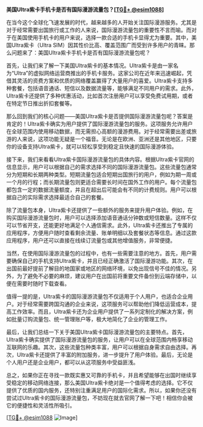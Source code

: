 **美国Ultra紫卡手机卡是否有国际漫游流量包？[[TG💪+ @esim1088](https://t.me/s/esim1088)]**

在当今这个全球化飞速发展的时代，越来越多的人开始关注国际漫游服务。尤其是对于经常需要出国旅行或工作的人来说，国际漫游流量包的重要性不言而喻。而对于在美国使用手机卡的用户来说，选择一款合适的手机卡显得尤为重要。其中，美国Ultra紫卡（Ultra SIM）因其性价比高、覆盖范围广而受到许多用户的青睐。那么问题来了：美国Ultra紫卡手机卡是否有国际漫游流量包呢？

首先，让我们来了解一下美国Ultra紫卡的基本情况。Ultra紫卡是由一家名为“Ultra”的虚拟网络运营商推出的手机卡服务。这家公司在近年来迅速崛起，凭借其灵活的资费方案和优质的网络覆盖赢得了大量用户的喜爱。Ultra紫卡支持多种套餐，包括语音通话、短信以及数据流量等，能够满足不同用户的需求。此外，Ultra紫卡还提供了多种优惠活动，比如首次注册用户可以享受免费试用期，或者在特定节日推出折扣套餐等。

那么回到我们的核心问题——美国Ultra紫卡是否提供国际漫游流量包呢？答案是肯定的！Ultra紫卡确实为用户提供了国际漫游流量包的服务。这项服务允许用户在全球范围内使用移动数据，而无需担心高额的漫游费用。对于经常需要出差或旅游的人来说，这项功能无疑是一个福音。无论是在欧洲、亚洲还是其他地区，只要你的设备支持Ultra紫卡，就可以轻松享受到稳定且快速的国际漫游体验。

接下来，我们来看看Ultra紫卡国际漫游流量包的具体内容。根据Ultra紫卡官网的信息显示，用户可以根据自己的需求选择不同的国际漫游流量包。这些流量包通常分为短期和长期两种类型。短期流量包适合短期出国旅行的用户，例如为期一周或一个月的行程；而长期流量包则更适合需要长时间在国外工作的用户。每个流量包都包含一定的数据流量额度，并且在超出后可能会有不同的计费规则。用户可以根据自己的实际需求选择最适合自己的套餐。

除了流量包本身，Ultra紫卡还提供了一些额外的服务来提升用户体验。例如，在购买国际漫游流量包时，用户可以选择添加语音通话分钟数或短信数量。这样不仅可以节省开支，还能更好地满足个人通信需求。此外，Ultra紫卡还推出了专属的应用程序，方便用户随时查看剩余流量、账单明细以及套餐状态等信息。通过这款应用程序，用户还可以直接在线续订流量包或其他增值服务，非常便捷。

当然，在使用国际漫游流量包的过程中，也有一些需要注意的地方。首先，用户需要确保自己的手机支持Ultra紫卡，并且已经正确激活了国际漫游功能。其次，在出国前最好提前了解目的地国家或地区的网络环境，以免出现信号不佳的情况。另外，为了避免不必要的麻烦，建议用户在出国前将重要文件备份到云端存储中，以便在需要时随时下载查看。

值得一提的是，Ultra紫卡的国际漫游流量包不仅适用于个人用户，也适合企业用户。对于经常需要跨国沟通的企业来说，这项服务可以帮助他们降低运营成本，提高工作效率。而且，Ultra紫卡还为企业用户提供了一系列定制化的解决方案，例如批量订购流量包、统一管理账户等，极大地简化了企业的管理工作。

最后，让我们总结一下关于美国Ultra紫卡国际漫游流量包的主要特点。首先，Ultra紫卡确实提供了国际漫游流量包的服务，让用户可以在全球范围内畅享移动互联网的乐趣。其次，这些流量包种类丰富，用户可以根据自身需求自由选择。再次，Ultra紫卡还提供了丰富的附加服务，进一步提升了用户体验。最后，无论是个人用户还是企业用户，都可以从这项服务中受益匪浅。

总之，如果你正在寻找一款既实惠又可靠的手机卡，并且希望能够在出国时继续享受稳定的移动网络连接，那么美国Ultra紫卡绝对是一个值得考虑的选择。它不仅提供了优质的国内服务，还特别注重满足用户的国际化需求。所以，如果你还没有尝试过Ultra紫卡的国际漫游流量包，不妨现在就去官网了解一下吧！相信你会被它的便捷性和灵活性所吸引。

[[TG💪+ @esim1088](https://t.me/s/esim1088) ![Image](https://i.postimg.cc/4NQfJmqS/Snipaste-2025-05-13-00-14-12.png)]